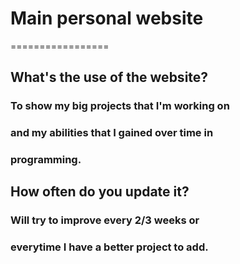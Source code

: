 # Main personal website

=================

## What's the use of the website?
### To show my big projects that I'm working on 
### and my abilities that I gained over time in
### programming.


## How often do you update it?
### Will try to improve every 2/3 weeks or
### everytime I have a better project to add.


